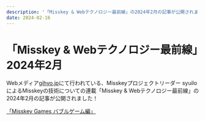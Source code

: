 ```yaml
---
description: '「Misskey & Webテクノロジー最前線」の2024年2月の記事が公開されました'
date: 2024-02-16
---
```


# 「Misskey & Webテクノロジー最前線」2024年2月

Webメディア[gihyo.jp](https://gihyo.jp/)にて行われている、Misskeyプロジェクトリーダー syuiloによるMisskeyの技術についての連載「Misskey & Webテクノロジー最前線」の2024年2月の記事が公開されました！

[「Misskey Games バブルゲーム編」](https://gihyo.jp/article/2024/02/misskey-10)
